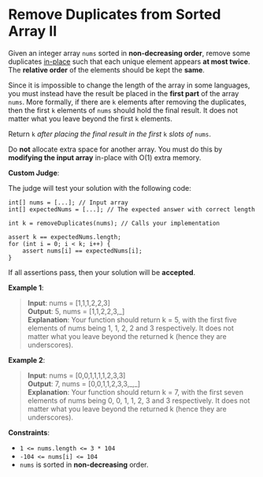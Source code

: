 # Remove Duplicates from Sorted Array II

Given an integer array `nums` sorted in **non-decreasing order**, remove some duplicates [in-place](https://en.wikipedia.org/wiki/In-place_algorithm) such that each unique element appears **at most twice**. The **relative order** of the elements should be kept the **same**.

Since it is impossible to change the length of the array in some languages, you must instead have the result be placed in the **first part** of the array `nums`. More formally, if there are `k` elements after removing the duplicates, then the first `k` elements of `nums` should hold the final result. It does not matter what you leave beyond the first `k` elements.

Return `k` *after placing the final result in the first* `k` *slots of* `nums`.

Do **not** allocate extra space for another array. You must do this by **modifying the input array** in-place with O(1) extra memory.

**Custom Judge**:

The judge will test your solution with the following code:

```
int[] nums = [...]; // Input array
int[] expectedNums = [...]; // The expected answer with correct length

int k = removeDuplicates(nums); // Calls your implementation

assert k == expectedNums.length;
for (int i = 0; i < k; i++) {
    assert nums[i] == expectedNums[i];
}
```

If all assertions pass, then your solution will be **accepted**.

 

**Example 1**:

> **Input**: nums = [1,1,1,2,2,3]  
**Output**: 5, nums = [1,1,2,2,3,\_]  
**Explanation**: Your function should return k = 5, with the first five elements of nums being 1, 1, 2, 2 and 3 respectively.
It does not matter what you leave beyond the returned k (hence they are underscores).


**Example 2**:

> **Input**: nums = [0,0,1,1,1,1,2,3,3]  
**Output**: 7, nums = [0,0,1,1,2,3,3,\_,\_]  
**Explanation**: Your function should return k = 7, with the first seven elements of nums being 0, 0, 1, 1, 2, 3 and 3 respectively.
It does not matter what you leave beyond the returned k (hence they are underscores).
 

**Constraints**:

* `1 <= nums.length <= 3 * 104`
* `-104 <= nums[i] <= 104`
* `nums` is sorted in **non-decreasing** order.